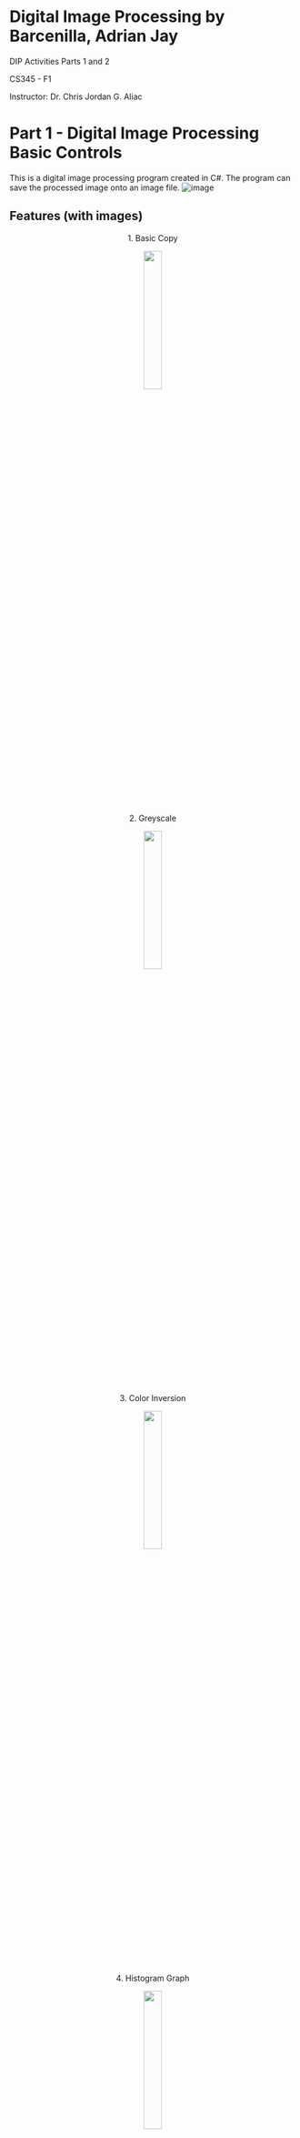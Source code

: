 # Digital Image Processing by Barcenilla, Adrian Jay

DIP Activities Parts 1 and 2

CS345 - F1

Instructor: Dr. Chris Jordan G. Aliac

# Part 1 - Digital Image Processing Basic Controls
This is a digital image processing program created in C#. The program can save the processed image onto an image file.
![image](https://user-images.githubusercontent.com/111829440/206372777-41420802-26c8-487e-b629-0a3931056606.png)


## Features (with images)

<p align="center">
  1. Basic Copy
</p>
<p align="center">
  <img width="25%" height="25%" src="https://user-images.githubusercontent.com/111829440/206373553-5a58c465-3862-4661-841c-a1e9b34d6413.jpeg">
</p>

<p align="center">
  2. Greyscale
</p>
<p align="center">
  <img width="25%" height="25%" src="https://user-images.githubusercontent.com/111829440/206374403-678cc186-9324-46d5-952d-b0bf58703887.jpeg">
</p>

<p align="center">
  3. Color Inversion
</p>
<p align="center">
  <img width="25%" height="25%" src="https://user-images.githubusercontent.com/111829440/206374535-857cf5f2-f19c-4d12-a4d8-908645742437.jpeg">
</p>

<p align="center">
  4. Histogram Graph
</p>
<p align="center">
  <img width="25%" height="25%" src="https://user-images.githubusercontent.com/111829440/206374716-f8cd8616-3577-47f9-8608-a4d74ae29817.jpeg">
</p>

- Sepia 
- Mirror (Horizontal)

- Mirror (Vertical)

